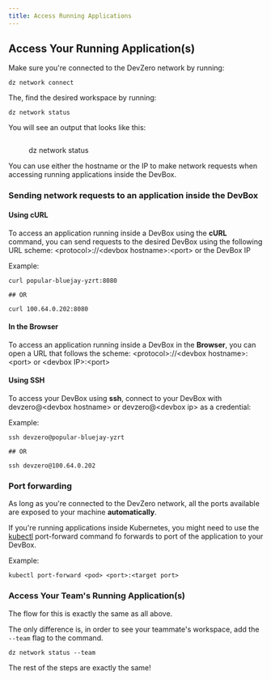 ```yaml
---
title: Access Running Applications
---
```


## Access Your Running Application(s)

Make sure you're connected to the DevZero network by running:

```
dz network connect
```

The, find the desired workspace by running:

```
dz network status
```

You will see an output that looks like this:

<figure><img src="../.gitbook/assets/net-status.png" alt=""><figcaption><p>dz network status</p></figcaption></figure>

You can use either the hostname or the IP to make network requests when accessing running applications inside the DevBox.

### Sending network requests to an application inside the DevBox

#### Using cURL

To access an application running inside a DevBox using the **cURL** command, you can send requests to the desired DevBox using the following URL scheme: \<protocol>://\<devbox hostname>:\<port> or the DevBox IP

Example:

```
curl popular-bluejay-yzrt:8080

## OR

curl 100.64.0.202:8080
```

#### In the Browser

To access an application running inside a DevBox in the **Browser**, you can open a URL that follows the scheme: \<protocol>://\<devbox hostname>:\<port> or \<devbox IP>:\<port>

#### Using SSH

To access your DevBox using **ssh**, connect to your DevBox with devzero@\<devbox hostname> or devzero@\<devbox ip> as a credential:

Example:

```
ssh devzero@popular-bluejay-yzrt

## OR

ssh devzero@100.64.0.202
```

### Port forwarding

As long as you're connected to the DevZero network, all the ports available are exposed to your machine **automatically**.

If you're running applications inside Kubernetes, you might need to use the [kubectl](../references/starter-templates/infra/kubectl.md) port-forward command fo forwards to port of the application to your DevBox.

Example:

```
kubectl port-forward <pod> <port>:<target port>
```

### Access Your Team's Running Application(s)

The flow for this is exactly the same as all above.

The only difference is, in order to see your teammate's workspace, add the `--team` flag to the command.

```
dz network status --team
```

The rest of the steps are exactly the same!
